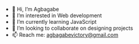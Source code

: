 - 👋 Hi, I’m Agbagabe
- 👀 I’m interested in Web development
- 🌱 I’m currently learning JavaScript
- 💞️ I’m looking to collaborate on designing projects
- 📫 Reach me: agbagabevictory@gmail.com

<!---
agbagabe/agbagabe is a ✨ special ✨ repository because its `README.md` (this file) appears on your GitHub profile.
You can click the Preview link to take a look at your changes.
--->
